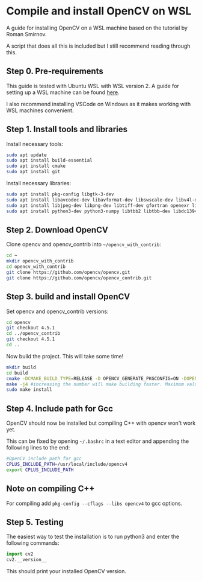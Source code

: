 # Compile and install OpenCV on WSL
A guide for installing OpenCV on a WSL machine based on the tutorial by Roman Smirnov. 

A script that does all this is included but I still recommend reading through this.

## Step 0. Pre-requirements

This guide is tested with Ubuntu WSL with WSL version 2. A guide for setting up a WSL machine can be found [here](https://docs.microsoft.com/en-us/windows/wsl/install-win10).

I also recommend installing VSCode on Windows as it makes working with WSL machines convenient.

## Step 1. Install tools and libraries

Install necessary tools:

```bash
sudo apt update
sudo apt install build-essential
sudo apt install cmake
sudo apt install git
```

Install necessary libraries:

```bash
sudo apt install pkg-config libgtk-3-dev
sudo apt install libavcodec-dev libavformat-dev libswscale-dev libv4l-dev libxvidcore-dev libx264-dev
sudo apt install libjpeg-dev libpng-dev libtiff-dev gfortran openexr libatlas-base-dev
sudo apt install python3-dev python3-numpy libtbb2 libtbb-dev libdc1394-22-dev
```

## Step 2. Download OpenCV

Clone opencv and opencv_contrib into `~/opencv_with_contrib`:

```bash
cd ~
mkdir opencv_with_contrib
cd opencv_with_contrib
git clone https://github.com/opencv/opencv.git
git clone https://github.com/opencv/opencv_contrib.git
```

## Step 3. build and install OpenCV

Set opencv and opencv_contrib versions:

```bash
cd opencv
git checkout 4.5.1
cd ../opencv_contrib
git checkout 4.5.1
cd ..
```

Now build the project. This will take some time!

```bash
mkdir build
cd build
cmake -DCMAKE_BUILD_TYPE=RELEASE -D OPENCV_GENERATE_PKGCONFIG=ON -DOPENCV_ENABLE_NONFREE=ON -DENABLE_PRECOMPILED_HEADERS=OFF -DOPENCV_EXTRA_MODULES_PATH=~/opencv_with_contrib/opencv_contrib/modules -DBUILD_opencv_legacy=OFF -DCMAKE_INSTALL_PREFIX=/usr/local ../opencv            
make -j4 #increasing the number will make building faster. Maximum value can be found by running nproc.
sudo make install
```
## Step 4. Include path for Gcc

OpenCV should now be installed but compiling C++ with opencv won't work yet.

This can be fixed by opening `~/.bashrc` in a text editor and appending the following lines to the end:

```bash
#OpenCV include path for gcc
CPLUS_INCLUDE_PATH=/usr/local/include/opencv4
export CPLUS_INCLUDE_PATH
```

## Note on compiling C++

For compiling add `pkg-config --cflags --libs opencv4` to gcc options.

## Step 5. Testing

The easiest way to test the installation is to run python3 and enter the following commands:

```python
import cv2
cv2.__version__
```
This should print your installed OpenCV version.
